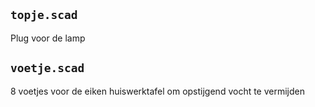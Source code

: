 
## `topje.scad`

Plug voor de lamp

## `voetje.scad`

8 voetjes voor de eiken huiswerktafel om opstijgend vocht te vermijden
